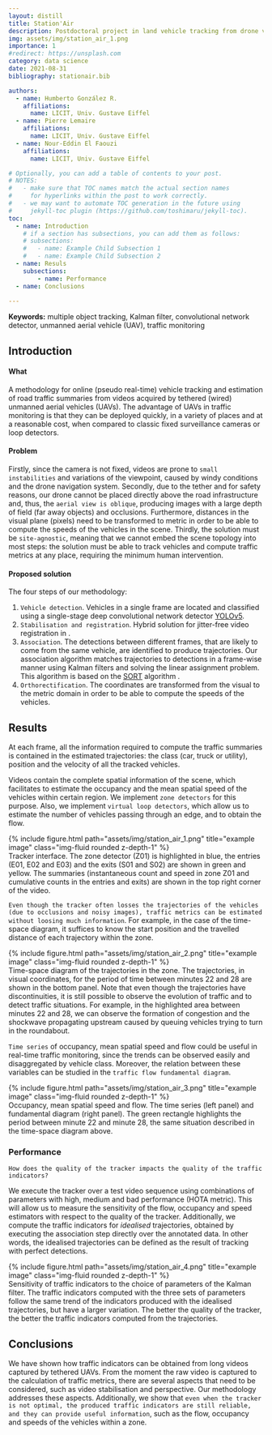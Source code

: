 ```yaml
---
layout: distill
title: Station'Air
description: Postdoctoral project in land vehicle tracking from drone videos
img: assets/img/station_air_1.png
importance: 1
#redirect: https://unsplash.com
category: data science
date: 2021-08-31
bibliography: stationair.bib

authors:
  - name: Humberto González R.
    affiliations:
      name: LICIT, Univ. Gustave Eiffel
  - name: Pierre Lemaire
    affiliations:
      name: LICIT, Univ. Gustave Eiffel
  - name: Nour-Eddin El Faouzi
    affiliations:
      name: LICIT, Univ. Gustave Eiffel

# Optionally, you can add a table of contents to your post.
# NOTES:
#   - make sure that TOC names match the actual section names
#     for hyperlinks within the post to work correctly.
#   - we may want to automate TOC generation in the future using
#     jekyll-toc plugin (https://github.com/toshimaru/jekyll-toc).
toc:
  - name: Introduction
    # if a section has subsections, you can add them as follows:
    # subsections:
    #   - name: Example Child Subsection 1
    #   - name: Example Child Subsection 2
  - name: Resuls
    subsections:
        - name: Performance
  - name: Conclusions
  
---
```

**Keywords:** multiple object tracking, Kalman filter, convolutional network detector, unmanned aerial vehicle (UAV), traffic monitoring 


## Introduction

#### What
A methodology for online (pseudo real-time) vehicle tracking and estimation of road traffic summaries from videos acquired by tethered (wired) unmanned aerial vehicles (UAVs). The advantage of UAVs in traffic monitoring is that they can be deployed quickly, in a variety of places and at a reasonable cost, when compared to classic fixed surveillance cameras or loop detectors. 

#### Problem 
Firstly, since the camera is not fixed, videos are prone to `small instabilities` and variations of the viewpoint, caused by windy conditions and the drone navigation system. Secondly, due to the tether and for safety reasons, our drone cannot be placed directly above the road infrastructure and, thus, the `aerial view is oblique`, producing images with a large depth of field (far away objects) and occlusions. Furthermore, distances in the visual plane (pixels) need to be transformed to metric in order to be able to compute the speeds of the vehicles in the scene. Thirdly, the solution must be `site-agnostic`, meaning that we cannot embed the scene topology into most steps: the solution must be able to track vehicles and compute traffic metrics at any place, requiring the minimum human intervention. 

#### Proposed solution 
The four steps of our methodology:
1. `Vehicle detection`. Vehicles in a single frame are located and classified using a single-stage deep convolutional network detector [YOLOv5](https://github.com/ultralytics/yolov5).
2. `Stabilisation and registration`. Hybrid solution for jitter-free video registration in <d-cite key="lemaire2021registering"></d-cite>. 
3. `Association`. The detections between different frames, that are likely to come from the same vehicle, are identified to produce trajectories. Our association algorithm matches trajectories to detections in a frame-wise manner using Kalman filters and solving the linear assignment problem. This algorithm is based on the [SORT](https://github.com/abewley/sort) algorithm <d-cite key="SORT"></d-cite><d-cite key="deepSORT"></d-cite>.
4. `Orthorectification`. The coordinates are transformed from the visual to the metric domain in order to be able to compute the speeds of the vehicles. 

## Results

At each frame, all the information required to compute the traffic summaries is contained in the estimated trajectories: the class (car, truck or utility), position and the velocity of all the tracked vehicles.

Videos contain the complete spatial information of the scene, which facilitates to estimate the occupancy and the mean spatial speed of the vehicles within certain region. We implement `zone detectors` for this purpose. Also, we implement `virtual loop detectors`, which allow us to estimate the number of vehicles passing through an edge, and to obtain the flow. 

<div class="row l-body-outset">
    <div class="col-sm mt-3 mt-md-0">
        {% include figure.html path="assets/img/station_air_1.png" title="example image" class="img-fluid rounded z-depth-1" %}
    </div>
</div>
<div class="caption">
    Tracker interface. The zone detector (Z01) is highlighted in blue, the entries (E01, E02 and E03) and the exits (S01 and S02) are shown in green and yellow. The summaries (instantaneous count and speed in zone Z01 and cumulative counts in the entries and exits) are shown in the top right corner of the video.
</div>

`Even though the tracker often losses the trajectories of the vehicles (due to occlusions and noisy images), traffic metrics can be estimated without loosing much information`. For example, in the case of the time-space diagram, it suffices to know the start position and the travelled distance of each trajectory within the zone.

<div class="row l-body-outset">
    <div class="col-sm mt-3 mt-md-0">
        {% include figure.html path="assets/img/station_air_2.png" title="example image" class="img-fluid rounded z-depth-1" %}
    </div>
</div>
<div class="caption">
    Time-space diagram of the trajectories in the zone. The trajectories, in visual coordinates, for the period of time between minutes 22 and 28 are shown in the bottom panel. Note that even though the trajectories have discontinuities, it is still possible to observe the evolution of traffic and to detect traffic situations. For example, in the highlighted area between minutes 22 and 28, we can observe the formation of congestion and the shockwave propagating upstream caused by queuing vehicles trying to turn in the roundabout.
</div>

`Time series` of occupancy, mean spatial speed and flow could be useful in real-time traffic monitoring, since the trends can be observed easily and disaggregated by vehicle class. Moreover, the relation between these variables can be studied in the `traffic flow fundamental diagram`. 

<div class="row l-body-outset">
    <div class="col-sm mt-3 mt-md-0">
        {% include figure.html path="assets/img/station_air_3.png" title="example image" class="img-fluid rounded z-depth-1" %}
    </div>
</div>
<div class="caption">
    Occupancy, mean spatial speed and flow. The time series (left panel) and fundamental diagram (right panel). The green rectangle highlights the period between minute 22 and minute 28, the same situation described in the time-space diagram above. 
</div>


### Performance

`How does the quality of the tracker impacts the quality of the traffic indicators?`

We execute the tracker over a test video sequence using combinations of parameters with high, medium and bad performance (HOTA metric). This will allow us to measure the sensitivity of the flow, occupancy and speed estimators with respect to the quality of the tracker. Additionally, we compute the traffic indicators for _idealised_ trajectories, obtained by executing the association step directly over the annotated data. In other words, the idealised trajectories can be defined as the result of tracking with perfect detections. 

<div class="row l-body-outset">
    <div class="col-sm mt-3 mt-md-0">
        {% include figure.html path="assets/img/station_air_4.png" title="example image" class="img-fluid rounded z-depth-1" %}
    </div>
</div>
<div class="caption">
    Sensitivity of traffic indicators to the choice of parameters of the Kalman filter. The traffic indicators computed with the three sets of parameters follow the same trend of the indicators produced with the idealised trajectories, but have a larger variation. The better the quality of the tracker, the better the traffic indicators computed from the trajectories.
</div>


## Conclusions

We have shown how traffic indicators can be obtained from long videos captured by tethered UAVs. From the moment the raw video is captured to the calculation of traffic metrics, there are several aspects that need to be considered, such as video stabilisation and perspective. Our methodology addresses these aspects. Additionally, we show that `even when the tracker is not optimal, the produced traffic indicators are still reliable, and they can provide useful information`, such as the flow, occupancy and speeds of the vehicles within a zone. 